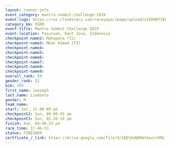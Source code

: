 ```yaml
---
layout: runner-info 
event_category: mantra-summit-challenge-2019 
event-logo: https://res.cloudinary.com/raceyaya/image/upload/v1569072809/logo/mantra-image_segrbx.jpg
category_km: 55KM 
event-title: Mantra Summit Challenge 2019 
event-location: Pasuruan, East Java, Indonesia 
checkpoint-name2: Mahapena (T2) 
checkpoint-name3: Mbah Kamad (T3) 
checkpoint-name4: 
checkpoint-name5: 
checkpoint-name6: 
checkpoint-name7: 
checkpoint-name8: 
checkpoint-name9: 
overall_rank: 59
gender_rank: 51
bib: 293
first_name: Joeseph
last_name: Liemonta
gender: M
team_name: 
start: Sat, 11-00-00 pm
checkpoint2: Sun, 08-08-45 am
checkpoint3: Sun, 02-26-19 pm
finish: Sun, 04-46-53 pm
race_time: 17-46-53
status: FINISHER
certficate_/_link: https-//drive.google.com/file/d/1QESduND0mtkwcrnXNL7DVa7v6rz_xBQr/view?usp=sharing
---
```

